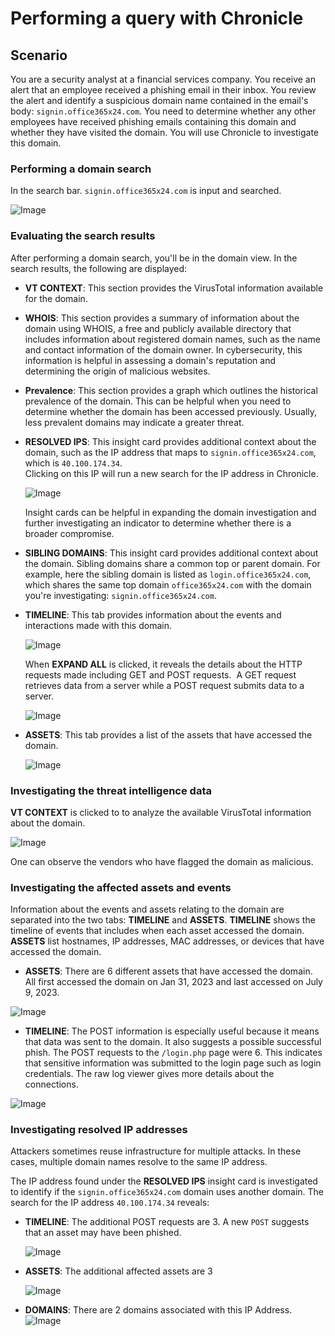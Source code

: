 # Performing a query with Chronicle

## Scenario
You are a security analyst at a financial services company. You receive an alert that an employee received a phishing email in their inbox. You review the alert and identify a suspicious domain name contained in the email's body: `signin.office365x24.com`. You need to determine whether any other employees have received phishing emails containing this domain and whether they have visited the domain. You will use Chronicle to investigate this domain.

### Performing a domain search
In the search bar. `signin.office365x24.com` is input and searched.

![Image](https://github.com/user-attachments/assets/0aa74c2a-bee2-4300-a9fe-5f65f3ca9966)

### Evaluating the search results
After performing a domain search, you'll be in the domain view. In the search results, the following are displayed:
- **VT CONTEXT**: This section provides the VirusTotal information available for the domain. 

- **WHOIS**: This section provides a summary of information about the domain using WHOIS, a free and publicly available directory that includes information about registered domain names, such as the name and contact information of the domain owner. In cybersecurity, this information is helpful in assessing a domain's reputation and determining the origin of malicious websites. 

- **Prevalence**: This section provides a graph which outlines the historical prevalence of the domain. This can be helpful when you need to determine whether the domain has been accessed previously. Usually, less prevalent domains may indicate a greater threat.

- **RESOLVED IPS**: This insight card provides additional context about the domain, such as the IP address that maps to `signin.office365x24.com`, which is `40.100.174.34`. <br>
Clicking on this IP will run a new search for the IP address in Chronicle. 

    ![Image](https://github.com/user-attachments/assets/2fc17c6d-a614-4ffe-8de9-c15a92962b0d)

    Insight cards can be helpful in expanding the domain investigation and further investigating an indicator to determine whether there is a broader compromise.

- **SIBLING DOMAINS**: This insight card provides additional context about the domain. Sibling domains share a common top or parent domain. For example, here the sibling domain is listed as `login.office365x24.com`, which shares the same top domain `office365x24.com` with the domain you're investigating: `signin.office365x24.com`.

- **TIMELINE**: This tab provides information about the events and interactions made with this domain. 

    ![Image](https://github.com/user-attachments/assets/233e36d2-5aff-49f1-8646-4a25472841be)

    When **EXPAND ALL** is clicked, it reveals the details about the HTTP requests made including GET and POST requests.  A GET request retrieves data from a server while a POST request submits data to a server.

    ![Image](https://github.com/user-attachments/assets/6d08b762-f98e-47c4-a0ab-7f8ecaacafbe)

- **ASSETS**: This tab provides a list of the assets that have accessed the domain.

    ![Image](https://github.com/user-attachments/assets/2ebbdfa9-2132-48f2-b22e-ca87d623a035)

### Investigating the threat intelligence data
**VT CONTEXT** is clicked to to analyze the available VirusTotal information about the domain.

![Image](https://github.com/user-attachments/assets/1a3c6228-b680-4b24-af3e-354412c7b967)

One can observe the vendors who have flagged the domain as malicious.

### Investigating the affected assets and events
Information about the events and assets relating to the domain are separated into the two tabs: **TIMELINE** and **ASSETS**. **TIMELINE** shows the timeline of events that includes when each asset accessed the domain. **ASSETS** list hostnames, IP addresses, MAC addresses, or devices that have accessed the domain.

- **ASSETS**: There are 6 different assets that have accessed the domain. All first accessed the domain on Jan 31, 2023 and last accessed on July 9, 2023.

![Image](https://github.com/user-attachments/assets/2ebbdfa9-2132-48f2-b22e-ca87d623a035)

- **TIMELINE**: The POST information is especially useful because it means that data was sent to the domain. It also suggests a possible successful phish. The POST requests to the `/login.php` page were 6. This indicates that sensitive information was submitted to the login page such as login credentials. The raw log viewer gives more details about the connections.

![Image](https://github.com/user-attachments/assets/09065df1-f4cc-461f-b9ee-32f7a455d357)

### Investigating resolved IP addresses
Attackers sometimes reuse infrastructure for multiple attacks. In these cases, multiple domain names resolve to the same IP address.

The IP address found under the **RESOLVED IPS** insight card is investigated to identify if the `signin.office365x24.com` domain uses another domain.
The search for the IP address `40.100.174.34` reveals:
- **TIMELINE**: The additional POST requests are 3. A new `POST` suggests that an asset may have been phished.

    ![Image](https://github.com/user-attachments/assets/f422e272-3055-4b14-b182-4b000d0aa04b)

- **ASSETS**: The additional affected assets are 3

    ![Image](https://github.com/user-attachments/assets/cc4eab46-84fe-4820-8116-452bba62654f)

- **DOMAINS**: There are 2 domains associated with this IP Address.
    ![Image](https://github.com/user-attachments/assets/4b98a01f-5d26-4fb3-bb7b-1b9fdf8e0e38)
